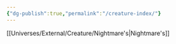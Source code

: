 ```yaml
---
{"dg-publish":true,"permalink":"/creature-index/"}
---
```


[[Universes/External/Creature/Nightmare's\|Nightmare's]] 

